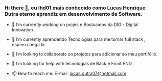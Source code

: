 ### Hi there 👋, eu  lhd01  mais conhecido como Lucas Henrique Dutra eterno aprendiz em desenvolvimento de Software.   



- 🔭 I’m currently working on  projes e Bootcamps da DIO - Digital Innovation .
- 🌱 I’m currently aprendendo Tecnologias para me tornar full stack , espero chega lá.
- 👯 I’m looking to collaborate on projetos para adicionar ao meu portifólio.
- 🤔 I’m looking for help with  tecnologias  de Back e Front END.

- 📫 How to reach me:  E-mail: lucas.dutra07@hotmail.com



